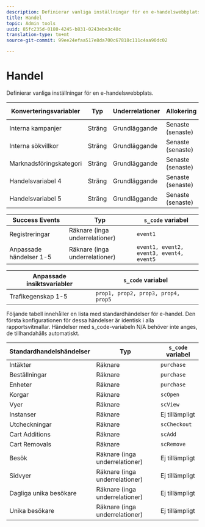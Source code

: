 ```yaml
---
description: Definierar vanliga inställningar för en e-handelswebbplats.
title: Handel
topic: Admin tools
uuid: 85fc235d-0180-4245-b831-0243ebe3c40c
translation-type: tm+mt
source-git-commit: 99ee24efaa517e8da700c67818c111c4aa90dc02

---
```



# Handel

Definierar vanliga inställningar för en e-handelswebbplats.

| Konverteringsvariabler | Typ | Underrelationer | Allokering | Förfaller | `s_code` variabel |
|---|---|---|---|---|---|
| Interna kampanjer | Sträng | Grundläggande | Senaste (senaste) | Besök | `evar1` |
| Interna sökvillkor | Sträng | Grundläggande | Senaste (senaste) | Besök | `evar2` |
| Marknadsföringskategori | Sträng | Grundläggande | Senaste (senaste) | Besök | `evar3` |
| Handelsvariabel 4 | Sträng | Grundläggande | Senaste (senaste) | Besök | `evar4` |
| Handelsvariabel 5 | Sträng | Grundläggande | Senaste (senaste) | Besök | `evar5` |

| Success Events | Typ | `s_code` variabel |
|---|---|---|
| Registreringar | Räknare (inga underrelationer) | `event1` |
| Anpassade händelser 1-5 | Räknare (inga underrelationer) | `event1, event2, event3, event4, event5` |

| Anpassade insiktsvariabler | `s_code` variabel |
|---|---|
| Trafikegenskap 1-5 | `prop1, prop2, prop3, prop4, prop5` |

Följande tabell innehåller en lista med standardhändelser för e-handel. Den första konfigurationen för dessa händelser är identisk i alla rapportsvitmallar. Händelser med s_code-variabeln N/A behöver inte anges, de tillhandahålls automatiskt.

| Standardhandelshändelser | Typ | `s_code` variabel |
|---|---|---|
| Intäkter | Räknare | `purchase` |
| Beställningar | Räknare | `purchase` |
| Enheter | Räknare | `purchase` |
| Korgar | Räknare | `scOpen` |
| Vyer | Räknare | `scView` |
| Instanser | Räknare | Ej tillämpligt |
| Utcheckningar | Räknare | `scCheckout` |
| Cart Additions | Räknare | `scAdd` |
| Cart Removals | Räknare | `scRemove` |
| Besök | Räknare (inga underrelationer) | Ej tillämpligt |
| Sidvyer | Räknare (inga underrelationer) | Ej tillämpligt |
| Dagliga unika besökare | Räknare (inga underrelationer) | Ej tillämpligt |
| Unika besökare | Räknare (inga underrelationer) | Ej tillämpligt |

